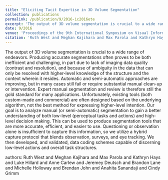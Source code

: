 ```yaml
---
title: "Eliciting Tacit Expertise in 3D Volume Segmentation"
collection: publications
permalink: /publication/9/2016-ic2016ete
excerpt: 'The output of 3D volume segmentation is crucial to a wide range of endeavors. Producing accurate segmentations often proves to be both inefficient and challenging,  in part due to lack of imaging data quality (contrast and resolution),  and because of ambiguity in the data that can only be resolved with higher-level knowledge of the structure and the context wherein it resides. Automatic and semi-automatic approaches are improving,  but in many cases still fail or require substantial manual clean-up or intervention. Expert manual segmentation and review is therefore still the gold standard for many applications. Unfortunately,  existing tools (both custom-made and commercial) are often designed based on the underlying algorithm,  not the best method for expressing higher-level intention. Our goal is to analyze manual (or semi-automatic) segmentation to gain a better understanding of both low-level (perceptual tasks and actions) and high-level decision making. This can be used to produce segmentation tools that are more accurate,  efficient,  and easier to use. Questioning or observation alone is insufficient to capture this information,  so we utilize a hybrid capture protocol that blends observation,  surveys,  and eye tracking. We then developed,  and validated,  data coding schemes capable of discerning low-level actions and overall task structures.  , '
date: 9/2016
venue: 'Proceedings of the 9th International Symposium on Visual Information Communication and Interaction'
citation: 'Ruth West and Meghan Kajihara and Max Parola and Kathryn Hays and Luke Hillard and Anne Carlew and Jeremey Deutsch and Brandon Lane and Michelle Holloway and Brendan John and Anahita Sanandaji and Cindy Grimm'
---
```

The output of 3D volume segmentation is crucial to a wide range of endeavors. Producing accurate segmentations often proves to be both inefficient and challenging,  in part due to lack of imaging data quality (contrast and resolution),  and because of ambiguity in the data that can only be resolved with higher-level knowledge of the structure and the context wherein it resides. Automatic and semi-automatic approaches are improving,  but in many cases still fail or require substantial manual clean-up or intervention. Expert manual segmentation and review is therefore still the gold standard for many applications. Unfortunately,  existing tools (both custom-made and commercial) are often designed based on the underlying algorithm,  not the best method for expressing higher-level intention. Our goal is to analyze manual (or semi-automatic) segmentation to gain a better understanding of both low-level (perceptual tasks and actions) and high-level decision making. This can be used to produce segmentation tools that are more accurate,  efficient,  and easier to use. Questioning or observation alone is insufficient to capture this information,  so we utilize a hybrid capture protocol that blends observation,  surveys,  and eye tracking. We then developed,  and validated,  data coding schemes capable of discerning low-level actions and overall task structures.  

authors: Ruth West and Meghan Kajihara and Max Parola and Kathryn Hays and Luke Hillard and Anne Carlew and Jeremey Deutsch and Brandon Lane and Michelle Holloway and Brendan John and Anahita Sanandaji and Cindy Grimm